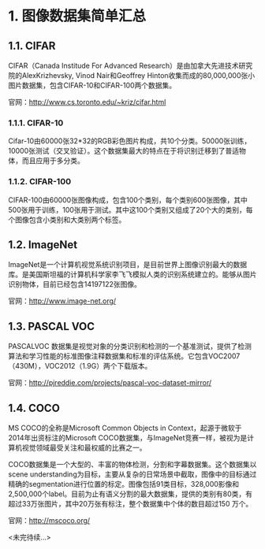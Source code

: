 # 1. 图像数据集简单汇总
## 1.1. CIFAR
CIFAR（Canada Institude For Advanced Research）是由加拿大先进技术研究院的AlexKrizhevsky, Vinod Nair和Geoffrey Hinton收集而成的80,000,000张小图片数据集，包含CIFAR-10和CIFAR-100两个数据集。

官网：http://www.cs.toronto.edu/~kriz/cifar.html

### 1.1.1. CIFAR-10
Cifar-10由60000张32*32的RGB彩色图片构成，共10个分类。50000张训练，10000张测试（交叉验证）。这个数据集最大的特点在于将识别迁移到了普适物体，而且应用于多分类。

### 1.1.2. CIFAR-100
CIFAR-100由60000张图像构成，包含100个类别，每个类别600张图像，其中500张用于训练，100张用于测试。其中这100个类别又组成了20个大的类别，每个图像包含小类别和大类别两个标签。

## 1.2. ImageNet
ImageNet是一个计算机视觉系统识别项目，是目前世界上图像识别最大的数据库。是美国斯坦福的计算机科学家李飞飞模拟人类的识别系统建立的。能够从图片识别物体，目前已经包含14197122张图像。

官网：http://www.image-net.org/

## 1.3. PASCAL VOC
PASCALVOC 数据集是视觉对象的分类识别和检测的一个基准测试，提供了检测算法和学习性能的标准图像注释数据集和标准的评估系统。它包含VOC2007（430M），VOC2012（1.9G）两个下载版本。

官网：http://pjreddie.com/projects/pascal-voc-dataset-mirror/

## 1.4. COCO
MS COCO的全称是Microsoft Common Objects in Context，起源于微软于2014年出资标注的Microsoft COCO数据集，与ImageNet竞赛一样，被视为是计算机视觉领域最受关注和最权威的比赛之一。 

COCO数据集是一个大型的、丰富的物体检测，分割和字幕数据集。这个数据集以scene understanding为目标，主要从复杂的日常场景中截取，图像中的目标通过精确的segmentation进行位置的标定。图像包括91类目标，328,000影像和2,500,000个label。目前为止有语义分割的最大数据集，提供的类别有80类，有超过33万张图片，其中20万张有标注，整个数据集中个体的数目超过150 万个。

官网：http://mscoco.org/

<未完待续...>
